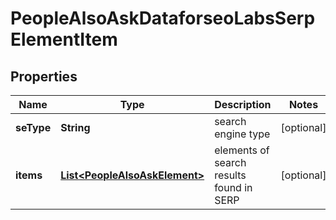 

# PeopleAlsoAskDataforseoLabsSerpElementItem


## Properties

| Name | Type | Description | Notes |
|------------ | ------------- | ------------- | -------------|
|**seType** | **String** | search engine type |  [optional] |
|**items** | [**List&lt;PeopleAlsoAskElement&gt;**](PeopleAlsoAskElement.md) | elements of search results found in SERP |  [optional] |



